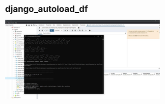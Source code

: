 # django_autoload_df

![Screen_bat](https://github.com/DanZak91/django_autoload_df/blob/main/%D0%B1%D0%B0%D1%82%D0%BD%D0%B8%D0%BA%2C%20%D0%B0%D0%B2%D1%82%D0%BE%D0%B7%D0%B0%D0%B3%D1%80%D1%83%D0%B7%D0%BA%D0%B8%2C%D1%871.JPG)
